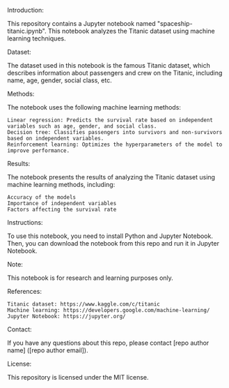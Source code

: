 Introduction:

This repository contains a Jupyter notebook named "spaceship-titanic.ipynb". This notebook analyzes the Titanic dataset using machine learning techniques.

Dataset:

The dataset used in this notebook is the famous Titanic dataset, which describes information about passengers and crew on the Titanic, including name, age, gender, social class, etc.

Methods:

The notebook uses the following machine learning methods:

    Linear regression: Predicts the survival rate based on independent variables such as age, gender, and social class.
    Decision tree: Classifies passengers into survivors and non-survivors based on independent variables.
    Reinforcement learning: Optimizes the hyperparameters of the model to improve performance.

Results:

The notebook presents the results of analyzing the Titanic dataset using machine learning methods, including:

    Accuracy of the models
    Importance of independent variables
    Factors affecting the survival rate

Instructions:

To use this notebook, you need to install Python and Jupyter Notebook. Then, you can download the notebook from this repo and run it in Jupyter Notebook.

Note:

This notebook is for research and learning purposes only.

References:

    Titanic dataset: https://www.kaggle.com/c/titanic
    Machine learning: https://developers.google.com/machine-learning/
    Jupyter Notebook: https://jupyter.org/

Contact:

If you have any questions about this repo, please contact [repo author name] ([repo author email]).

License:

This repository is licensed under the MIT license.
